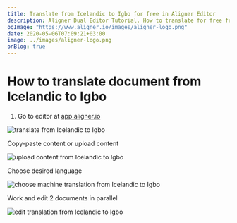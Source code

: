 ```yaml
---
title: Translate from Icelandic to Igbo for free in Aligner Editor
description: Aligner Dual Editor Tutorial. How to translate for free from Icelandic to Igbo. Aligner is multilingual document management platform. 
ogImage: "https://www.aligner.io/images/aligner-logo.png"
date: 2020-05-06T07:09:21+03:00
image: ../images/aligner-logo.png
onBlog: true
---
```


# How to translate document from Icelandic to Igbo

1. Go to editor at [app.aligner.io](https://app.aligner.io "Aligner App web page")

![translate from Icelandic to Igbo](../aligner-blank-editor.png "translate from Icelandic to Igbo")

Copy-paste content or upload content

![upload content from Icelandic to Igbo](../aligner-uploaded-document.png "upload content from Icelandic to Igbo")

Choose desired language

![choose machine translation from Icelandic to Igbo](../aligner-language-dropdown.png "choose machine translation from Icelandic to Igbo")

Work and edit 2 documents in parallel

![edit translation from Icelandic to Igbo](../aligner-double-sitded-editor.png "edit translation from Icelandic to Igbo")

